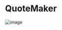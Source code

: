 ﻿# QuoteMaker

![image](https://user-images.githubusercontent.com/64111093/122896310-92ec0b80-d366-11eb-87ce-e0e3daa5309c.png)
